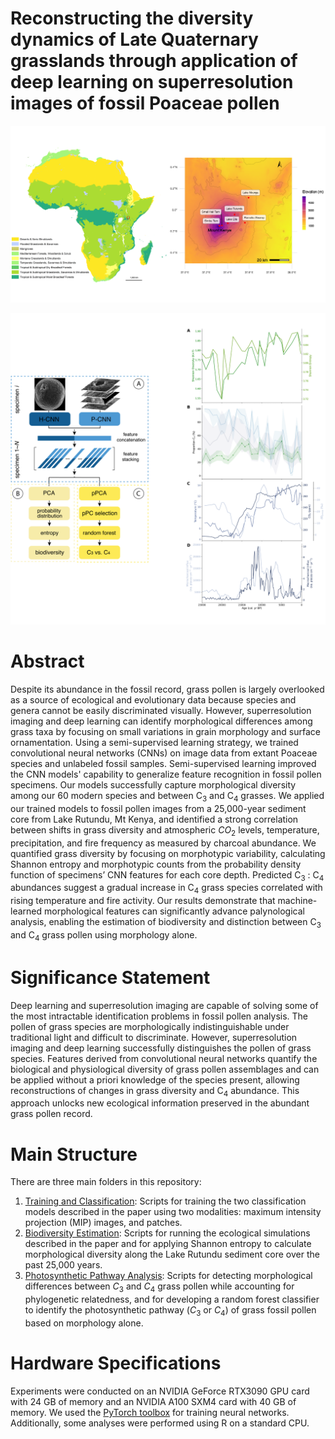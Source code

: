 # Reconstructing the diversity dynamics of Late Quaternary grasslands through application of deep learning on superresolution images of fossil Poaceae pollen

<p align="center">
  <img src="https://github.com/paleopollen/Pollen_Diversity_Dynamics/blob/main/Figures_Rutundu/Figure_2_MountKenya_Map.png" width="950" title="hover text">
</p>

<p align="center">
  <img src="https://github.com/paleopollen/Pollen_Diversity_Dynamics/blob/main/Figures_Rutundu/Figures_1-4.png" width="750" title="hover text">
</p>
  
# Abstract
Despite its abundance in the fossil record, grass pollen is largely overlooked as a source of ecological and evolutionary data because species and genera cannot be easily discriminated visually. However, superresolution imaging and deep learning can identify morphological differences among grass taxa by focusing on small variations in grain morphology and surface ornamentation. Using a semi-supervised learning strategy, we trained convolutional neural networks (CNNs) on image data from extant Poaceae species and unlabeled fossil samples. Semi-supervised learning improved the CNN models' capability to generalize feature recognition in fossil pollen specimens. Our models successfully capture morphological diversity among our 60 modern species and between C<sub>3</sub> and C<sub>4</sub> grasses. We applied our trained models to fossil pollen images from a 25,000-year sediment core from Lake Rutundu, Mt Kenya, and identified a strong correlation between shifts in grass diversity and atmospheric $CO_2$ levels, temperature, precipitation, and fire frequency as measured by charcoal abundance. We quantified grass diversity by focusing on morphotypic variability, calculating Shannon entropy and morphotypic counts from the probability density function of specimens’ CNN features for each core depth. Predicted C<sub>3</sub> : C<sub>4</sub> abundances suggest a gradual increase in C<sub>4</sub> grass species correlated with rising temperature and fire activity. Our results demonstrate that machine-learned morphological features can significantly advance palynological analysis, enabling the estimation of biodiversity and distinction between C<sub>3</sub> and C<sub>4</sub> grass pollen using morphology alone.

# Significance Statement 
Deep learning and superresolution imaging are capable of solving some of the most intractable identification problems in fossil pollen analysis. The pollen of grass species are morphologically indistinguishable under traditional light and difficult to discriminate. However, superresolution imaging and deep learning successfully distinguishes the pollen of grass species. Features derived from convolutional neural networks quantify the biological and physiological diversity of grass pollen assemblages and can be applied without a priori knowledge of the species present, allowing reconstructions of changes in grass diversity and C<sub>4</sub> abundance. This approach unlocks new ecological information preserved in the abundant grass pollen record.

# Main Structure 
There are three main folders in this repository:
1. [Training and Classification](https://github.com/madaime2/Novel_Pollen_Phylogenetic_Placement/tree/main/01_Training_and_Classification): Scripts for training the two classification models described in the paper using two modalities: maximum intensity projection (MIP) images, and patches.
2. [Biodiversity Estimation](https://github.com/madaime2/Novel_Pollen_Phylogenetic_Placement/tree/main/02_Biodiversity_Estimation): Scripts for running the ecological simulations described in the paper and for applying Shannon entropy to calculate morphological diversity along the Lake Rutundu sediment core over the past 25,000 years. 
3. [Photosynthetic Pathway Analysis](https://github.com/madaime2/Novel_Pollen_Phylogenetic_Placement/tree/main/03_Photosynthetic_Pathway_Analysis): Scripts for detecting morphological differences between $C_3$ and $C_4$ grass pollen while accounting for phylogenetic relatedness, and for developing a random forest classifier to identify the photosynthetic pathway ($C_3$ or $C_4$) of grass fossil pollen based on morphology alone. 

# Hardware Specifications
Experiments were conducted on an NVIDIA GeForce RTX3090 GPU card with 24 GB of memory and an NVIDIA A100 SXM4 card with 40 GB of memory. We used the [PyTorch toolbox](https://pytorch.org/) for training neural networks. Additionally, some analyses were performed using R on a standard CPU. 

